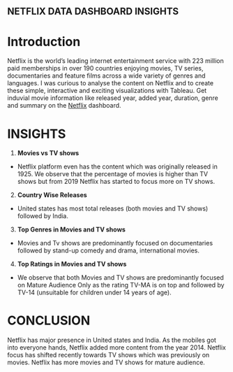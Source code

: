 ## NETFLIX DATA DASHBOARD INSIGHTS
# Introduction
Netflix is the world’s leading internet entertainment service with 223 million paid memberships in over 190 countries enjoying movies, TV series, documentaries and feature films across a wide variety of genres and languages. I was curious to analyse the content on Netflix and to create these simple, interactive and exciting visualizations with Tableau. Get induvial movie information like released year, added year, duration, genre and summary on the [Netflix](https://public.tableau.com/app/profile/vaibhav.kashyap.v.s/viz/Netflixdashboard_16716273764660/Dashboard1) dashboard.

# INSIGHTS
1. **Movies vs TV shows**
- Netflix platform even has the content which was originally released in 1925. We observe that the percentage of movies is higher than TV shows but from 2019 Netflix has started to focus more on TV shows. 
2. **Country Wise Releases**
- United states has most total releases (both movies and TV shows) followed by India.
3. **Top Genres in Movies and TV shows**
- Movies and Tv shows are predominantly focused on documentaries followed by stand-up comedy and drama, international movies.
4. **Top Ratings in Movies and TV shows**
- We observe that both Movies and TV shows are predominantly focused on Mature Audience Only as the rating TV-MA is on top and followed by TV-14 (unsuitable for children under 14 years of age).

# CONCLUSION
Netflix has major presence in United states and India. As the mobiles got into everyone hands, Netflix added more content from the year 2014. Netflix focus has shifted recently towards TV shows which was previously on movies. Netflix has more movies and TV shows for mature audience.


